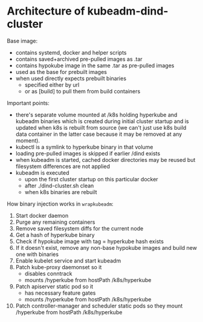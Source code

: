 # Architecture of kubeadm-dind-cluster

Base image:

* contains systemd, docker and helper scripts
* contains saved+archived pre-pulled images as .tar
* contains hypokube image in the same .tar as pre-pulled images
* used as the base for prebuilt images
* when used directly expects prebuilt binaries
  * specified either by url
  * or as [build] to pull them from build containers

Important points:
* there's separate volume mounted at /k8s holding hyperkube and
  kubeadm binaries which is created during initial cluster startup and
  is updated when k8s is rebuilt from source (we can't just use k8s
  build data container in the latter case because it may be removed at
  any moment).
* kubectl is a symlink to hyperkube binary in that volume
* loading pre-pulled images is skipped if earlier /dind exists
* when kubeadm is started, cached docker directories may be reused
  but filesystem differences are not applied
* kubeadm is executed
  * upon the first cluster startup on this particular docker
  * after ./dind-cluster.sh clean
  * when k8s binaries are rebuilt

How binary injection works in `wrapkubeadm`:

1. Start docker daemon
1. Purge any remaining containers
1. Remove saved filesystem diffs for the current node
1. Get a hash of hyperkube binary
1. Check if hypokube image with tag = hyperkube hash exists
1. If it doesn't exist, remove any non-base hypokube images and build new one with binaries
1. Enable kubelet service and start kubeadm
1. Patch kube-proxy daemonset so it
   * disables conntrack
   * mounts /hyperkube from hostPath /k8s/hyperkube
1. Patch apiserver static pod so it
   * has necessary feature gates
   * mounts /hyperkube from hostPath /k8s/hyperkube
1. Patch controller-manager and scheduler static pods so they mount
   /hyperkube from hostPath /k8s/hyperkube
